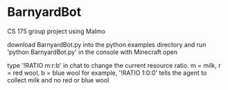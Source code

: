 # BarnyardBot
CS 175 group project using Malmo

download BarnyardBot.py into the python examples directory and run 'python BarnyardBot.py' in the console with Minecraft open

type '!RATIO m:r:b' in chat to change the current resource ratio. m = milk, r = red wool, b = blue wool
for example, '!RATIO 1:0:0' tells the agent to collect milk and no red or blue wool
